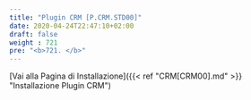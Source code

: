 ```yaml
---
title: "Plugin CRM [P.CRM.STD00]"
date: 2020-04-24T22:47:10+02:00
draft: false
weight : 721
pre: "<b>721. </b>"
---
```


[Vai alla Pagina di Installazione]({{< ref "CRM[CRM00].md" >}} "Installazione Plugin CRM")
